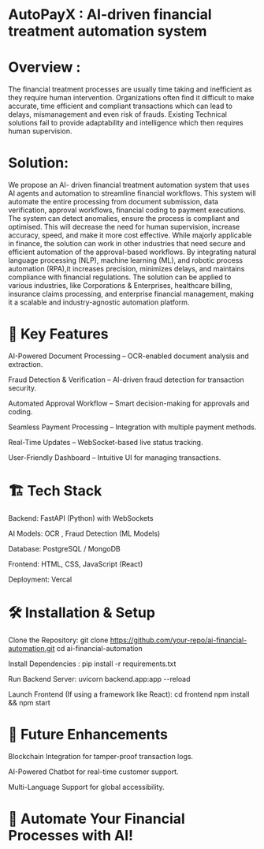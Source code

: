# AutoPayX : AI-driven financial treatment automation system
# Overview :
The financial treatment processes are usually time taking and inefficient as they require human intervention. Organizations often find it difficult to make accurate, time efficient and compliant transactions which can lead to delays, mismanagement and even risk of frauds. Existing Technical solutions fail to provide adaptability and intelligence which then requires human supervision.
# Solution:
We propose an AI- driven financial treatment automation system that uses AI agents and automation to streamline financial workflows. 
This system will automate the entire processing from document submission, data verification, approval workflows, financial coding to payment executions. The system can detect anomalies, ensure the process is compliant and optimised.
This will decrease the need for human supervision, increase accuracy, speed, and make it more cost effective. While majorly applicable in finance, the solution can work in other industries that need secure and efficient automation of the approval-based workflows.
By integrating natural language processing (NLP), machine learning (ML), and robotic process automation (RPA),it increases precision, minimizes delays, and maintains compliance with financial regulations. 
The solution can be applied to various industries, like Corporations & Enterprises, healthcare billing, insurance claims processing, and enterprise financial management, making it a scalable and industry-agnostic automation platform.
# 🚀 Key Features
AI-Powered Document Processing – OCR-enabled document analysis and extraction.

Fraud Detection & Verification – AI-driven fraud detection for transaction security.

Automated Approval Workflow – Smart decision-making for approvals and coding.

Seamless Payment Processing – Integration with multiple payment methods.

Real-Time Updates – WebSocket-based live status tracking.

User-Friendly Dashboard – Intuitive UI for managing transactions.

# 🏗️ Tech Stack

Backend: FastAPI (Python) with WebSockets

AI Models: OCR , Fraud Detection (ML Models)

Database: PostgreSQL / MongoDB

Frontend: HTML, CSS, JavaScript (React)

Deployment: Vercal

# 🛠️ Installation & Setup

Clone the Repository:  git clone https://github.com/your-repo/ai-financial-automation.git
cd ai-financial-automation

Install Dependencies : pip install -r requirements.txt

Run Backend Server: uvicorn backend.app:app --reload

Launch Frontend (If using a framework like React):
cd frontend
npm install && npm start

# 📅 Future Enhancements

Blockchain Integration for tamper-proof transaction logs.

AI-Powered Chatbot for real-time customer support.

Multi-Language Support for global accessibility.

# 🚀 Automate Your Financial Processes with AI!



